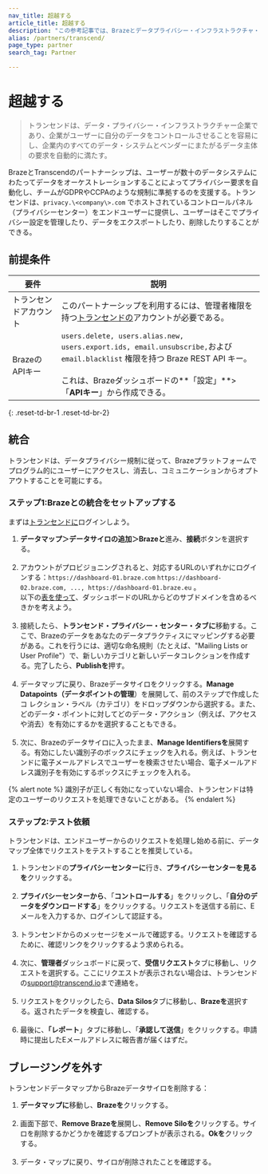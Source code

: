 ```yaml
---
nav_title: 超越する
article_title: 超越する
description: "この参考記事では、Brazeとデータプライバシー・インフラストラクチャ・プラットフォームであるTranscendのパートナーシップについて概説している。"
alias: /partners/transcend/
page_type: partner
search_tag: Partner

---
```


# 超越する

> トランセンドは、データ・プライバシー・インフラストラクチャー企業であり、企業がユーザーに自分のデータをコントロールさせることを容易にし、企業内のすべてのデータ・システムとベンダーにまたがるデータ主体の要求を自動的に満たす。 

BrazeとTranscendのパートナーシップは、ユーザーが数十のデータシステムにわたってデータをオーケストレーションすることによってプライバシー要求を自動化し、チームがGDPRやCCPAのような規制に準拠するのを支援する。トランセンドは、`privacy.\<company\>.com` でホストされているコントロールパネル（プライバシーセンター）をエンドユーザーに提供し、ユーザーはそこでプライバシー設定を管理したり、データをエクスポートしたり、削除したりすることができる。 

## 前提条件

| 要件 | 説明 |
|---|---|
| トランセンドアカウント | このパートナーシップを利用するには、管理者権限を持つ[トランセンドの](https://app.transcend.io/)アカウントが必要である。 |
| BrazeのAPIキー | `users.delete, users.alias.new, users.export.ids, email.unsubscribe,`および`email.blacklist` 権限を持つ Braze REST API キー。<br><br>これは、Brazeダッシュボードの**「設定」**>「**APIキー**」から作成できる。 |
{: .reset-td-br-1 .reset-td-br-2}

## 統合

トランセンドは、データプライバシー規制に従って、Brazeプラットフォームでプログラム的にユーザーにアクセスし、消去し、コミュニケーションからオプトアウトすることを可能にする。

### ステップ1:Brazeとの統合をセットアップする
まずは[トランセンドに](https://app.transcend.io/login)ログインしよう。
1. **データマップ＞データサイロの追加＞Brazeと**進み、**接続**ボタンを選択する。<br><br>
2. アカウントがプロビジョニングされると、対応するURLのいずれかにログインする：`https://dashboard-01.braze.com` `https://dashboard-02.braze.com, ..., https://dashboard-01.braze.eu` 。<br> 以下の[表を使って]({{site.baseurl}}/api/basics/#endpoints)、ダッシュボードのURLからどのサブドメインを含めるべきかを考えよう。<br><br>
3. 接続したら、**トランセンド・プライバシー・センター・タブに**移動する。ここで、Brazeのデータをあなたのデータプラクティスにマッピングする必要がある。これを行うには、適切な命名規則（たとえば、"Mailing Lists or User Profile"）で、新しいカテゴリと新しいデータコレクションを作成する。完了したら、**Publishを**押す。<br><br>
4. データマップに戻り、Brazeデータサイロをクリックする。**Manage Datapoints（データポイントの管理**）を展開して、前のステップで作成したコ レクション・ラベル（カテゴリ）をドロップダウンから選択する。また、どのデータ・ポイントに対してどのデータ・アクション（例えば、アクセスや消去）を有効にするかを選択することもできる。<br><br>
5. 次に、Brazeのデータサイロに入ったまま、**Manage Identifiersを**展開する。有効にしたい識別子のボックスにチェックを入れる。例えば、トランセンドに電子メールアドレスでユーザーを検索させたい場合、電子メールアドレス識別子を有効にするボックスにチェックを入れる。

{% alert note %}
識別子が正しく有効になっていない場合、トランセンドは特定のユーザーのリクエストを処理できないことがある。
{% endalert %}

### ステップ2:テスト依頼
トランセンドは、エンドユーザーからのリクエストを処理し始める前に、データマップ全体でリクエストをテストすることを推奨している。
1. トランセンドの**プライバシーセンターに**行き、**プライバシーセンターを見るを**クリックする。<br><br>
2. **プライバシーセンターから**、「**コントロールする**」をクリックし、「**自分のデータをダウンロードする**」をクリックする。リクエストを送信する前に、Eメールを入力するか、ログインして認証する。<br><br>
3. トランセンドからのメッセージをメールで確認する。リクエストを確認するために、確認リンクをクリックするよう求められる。<br><br>
4. 次に、**管理者**ダッシュボードに戻って、**受信リクエスト**タブに移動し、リクエストを選択する。ここにリクエストが表示されない場合は、トランセンドの[support@transcend.io](mailto:support@transcend.io)まで連絡を。<br><br>
5. リクエストをクリックしたら、**Data Silos**タブに移動し、**Brazeを**選択する。返されたデータを検査し、確認する。<br><br>
6. 最後に、**「レポート**」タブに移動し、「**承認して送信**」をクリックする。申請時に提出したEメールアドレスに報告書が届くはずだ。

## ブレージングを外す
トランセンドデータマップからBrazeデータサイロを削除する：
1. **データマップに**移動し、**Brazeを**クリックする。<br><br>
2. 画面下部で、**Remove Brazeを**展開し、**Remove Siloを**クリックする。サイロを削除するかどうかを確認するプロンプトが表示される。**Okを**クリックする。<br><br>
3. データ・マップに戻り、サイロが削除されたことを確認する。

[1]: {{site.baseurl}}/developer_guide/rest_api/basics/#endpoints